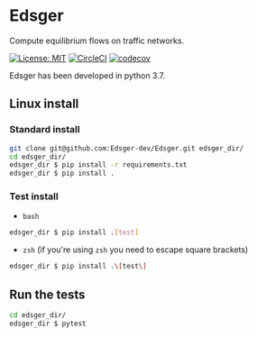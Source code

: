 # Edsger

Compute equilibrium flows on traffic networks.

[![License: MIT](https://img.shields.io/badge/License-MIT-yellow.svg)](https://opensource.org/licenses/MIT) [![CircleCI](https://circleci.com/gh/Edsger-dev/Edsger/tree/master.svg?style=shield&circle-token=:circle-token)](https://circleci.com/gh/Edsger-dev/Edsger/tree/master) [![codecov](https://codecov.io/gh/Edsger-dev/Edsger/branch/master/graph/badge.svg)](https://codecov.io/gh/Edsger-dev/Edsger)

Edsger has been developed in python 3.7.  

## Linux install

### Standard install

```bash
git clone git@github.com:Edsger-dev/Edsger.git edsger_dir/
cd edsger_dir/
edsger_dir $ pip install -r requirements.txt
edsger_dir $ pip install .
```

### Test install

* `bash`

```bash
edsger_dir $ pip install .[test]
```

* `zsh` (ìf you're using `zsh` you need to escape square brackets)

```bash
edsger_dir $ pip install .\[test\]
```
## Run the tests

```bash
cd edsger_dir/
edsger_dir $ pytest
```